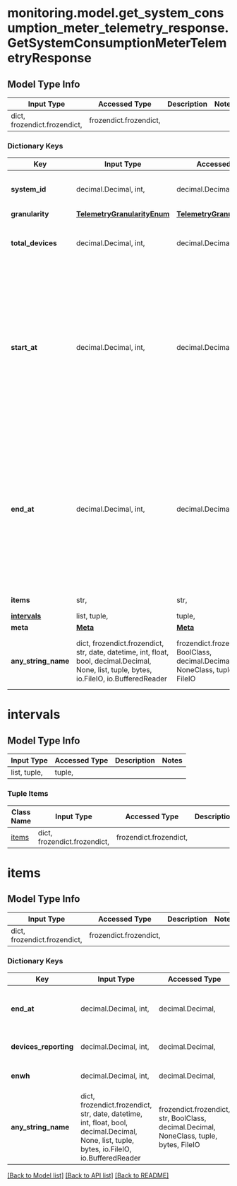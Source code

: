 # monitoring.model.get_system_consumption_meter_telemetry_response.GetSystemConsumptionMeterTelemetryResponse

## Model Type Info
Input Type | Accessed Type | Description | Notes
------------ | ------------- | ------------- | -------------
dict, frozendict.frozendict,  | frozendict.frozendict,  |  | 

### Dictionary Keys
Key | Input Type | Accessed Type | Description | Notes
------------ | ------------- | ------------- | ------------- | -------------
**system_id** | decimal.Decimal, int,  | decimal.Decimal,  | Unique numeric ID of the system. | [optional] 
**granularity** | [**TelemetryGranularityEnum**](TelemetryGranularityEnum.md) | [**TelemetryGranularityEnum**](TelemetryGranularityEnum.md) |  | [optional] 
**total_devices** | decimal.Decimal, int,  | decimal.Decimal,  | Number of non-retired consumption meters in the site. | [optional] 
**start_at** | decimal.Decimal, int,  | decimal.Decimal,  | Start time of the data series. Either start_date or start_at will be present. By default start_at will appear in response. If start_date parameter is passed in the url then start_date field will appear in response. | [optional] value must be a 64 bit integer
**end_at** | decimal.Decimal, int,  | decimal.Decimal,  | End time of the data series. Either end_date or end_at will be present. By default end_at will appear in response. If end_date parameter is passed in the url then end_date field will appear in response. | [optional] value must be a 64 bit integer
**items** | str,  | str,  | List key &#x27;intervals&#x27;. | [optional] 
**[intervals](#intervals)** | list, tuple,  | tuple,  |  | [optional] 
**meta** | [**Meta**](Meta.md) | [**Meta**](Meta.md) |  | [optional] 
**any_string_name** | dict, frozendict.frozendict, str, date, datetime, int, float, bool, decimal.Decimal, None, list, tuple, bytes, io.FileIO, io.BufferedReader | frozendict.frozendict, str, BoolClass, decimal.Decimal, NoneClass, tuple, bytes, FileIO | any string name can be used but the value must be the correct type | [optional]

# intervals

## Model Type Info
Input Type | Accessed Type | Description | Notes
------------ | ------------- | ------------- | -------------
list, tuple,  | tuple,  |  | 

### Tuple Items
Class Name | Input Type | Accessed Type | Description | Notes
------------- | ------------- | ------------- | ------------- | -------------
[items](#items) | dict, frozendict.frozendict,  | frozendict.frozendict,  |  | 

# items

## Model Type Info
Input Type | Accessed Type | Description | Notes
------------ | ------------- | ------------- | -------------
dict, frozendict.frozendict,  | frozendict.frozendict,  |  | 

### Dictionary Keys
Key | Input Type | Accessed Type | Description | Notes
------------ | ------------- | ------------- | ------------- | -------------
**end_at** | decimal.Decimal, int,  | decimal.Decimal,  | End time of the telemetry interval. | [optional] value must be a 64 bit integer
**devices_reporting** | decimal.Decimal, int,  | decimal.Decimal,  | Number of devices reporting. | [optional] 
**enwh** | decimal.Decimal, int,  | decimal.Decimal,  | Units produced per interval. | [optional] 
**any_string_name** | dict, frozendict.frozendict, str, date, datetime, int, float, bool, decimal.Decimal, None, list, tuple, bytes, io.FileIO, io.BufferedReader | frozendict.frozendict, str, BoolClass, decimal.Decimal, NoneClass, tuple, bytes, FileIO | any string name can be used but the value must be the correct type | [optional]

[[Back to Model list]](../../README.md#documentation-for-models) [[Back to API list]](../../README.md#documentation-for-api-endpoints) [[Back to README]](../../README.md)


